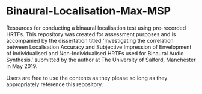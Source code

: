 # Binaural-Localisation-Max-MSP
Resources for conducting a binaural localisation test using pre-recorded HRTFs. This repository was created for assessment purposes and is accompanied by the dissertation titled 'Investigating the correlation between Localisation Accuracy and Subjective Impression of Envelopment of Individualised and Non-Individualised HRTFs used for Binaural Audio Synthesis.' submitted by the author at The University of Salford, Manchester in May 2019.

Users are free to use the contents as they please so long as they appropriately reference this repository. 
